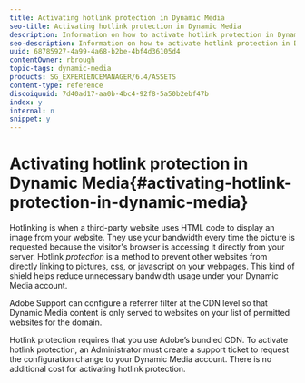 ```yaml
---
title: Activating hotlink protection in Dynamic Media
seo-title: Activating hotlink protection in Dynamic Media
description: Information on how to activate hotlink protection in Dynamic Media.
seo-description: Information on how to activate hotlink protection in Dynamic Media.
uuid: 68785927-4a99-4a68-b2be-4bf4d36105d4
contentOwner: rbrough
topic-tags: dynamic-media
products: SG_EXPERIENCEMANAGER/6.4/ASSETS
content-type: reference
discoiquuid: 7d40ad17-aa0b-4bc4-92f8-5a50b2ebf47b
index: y
internal: n
snippet: y
---
```


# Activating hotlink protection in Dynamic Media{#activating-hotlink-protection-in-dynamic-media}

Hotlinking is when a third-party website uses HTML code to display an image from your website. They use your bandwidth every time the picture is requested because the visitor's browser is accessing it directly from your server. Hotlink *protection* is a method to prevent other websites from directly linking to pictures, css, or javascript on your webpages. This kind of shield helps reduce unnecessary bandwidth usage under your Dynamic Media account.

Adobe Support can configure a referrer filter at the CDN level so that Dynamic Media content is only served to websites on your list of permitted websites for the domain.

Hotlink protection requires that you use Adobe’s bundled CDN. To activate hotlink protection, an Administrator must create a support ticket to request the configuration change to your Dynamic Media account. There is no additional cost for activating hotlink protection.
